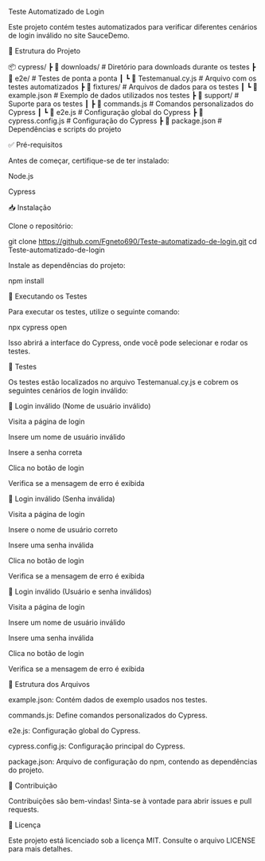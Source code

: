 Teste Automatizado de Login

Este projeto contém testes automatizados para verificar diferentes cenários de login inválido no site SauceDemo.

📂 Estrutura do Projeto

📦 cypress/
 ┣ 📂 downloads/              # Diretório para downloads durante os testes
 ┣ 📂 e2e/                    # Testes de ponta a ponta
 ┃ ┗ 📜 Testemanual.cy.js      # Arquivo com os testes automatizados
 ┣ 📂 fixtures/               # Arquivos de dados para os testes
 ┃ ┗ 📜 example.json          # Exemplo de dados utilizados nos testes
 ┣ 📂 support/                # Suporte para os testes
 ┃ ┣ 📜 commands.js           # Comandos personalizados do Cypress
 ┃ ┗ 📜 e2e.js                # Configuração global do Cypress
┣ 📜 cypress.config.js        # Configuração do Cypress
┣ 📜 package.json             # Dependências e scripts do projeto

✅ Pré-requisitos

Antes de começar, certifique-se de ter instalado:

Node.js

Cypress

📥 Instalação

Clone o repositório:

git clone https://github.com/Fgneto690/Teste-automatizado-de-login.git
cd Teste-automatizado-de-login

Instale as dependências do projeto:

npm install

🚀 Executando os Testes

Para executar os testes, utilize o seguinte comando:

npx cypress open

Isso abrirá a interface do Cypress, onde você pode selecionar e rodar os testes.

📝 Testes

Os testes estão localizados no arquivo Testemanual.cy.js e cobrem os seguintes cenários de login inválido:

🔹 Login inválido (Nome de usuário inválido)

Visita a página de login

Insere um nome de usuário inválido

Insere a senha correta

Clica no botão de login

Verifica se a mensagem de erro é exibida

🔹 Login inválido (Senha inválida)

Visita a página de login

Insere o nome de usuário correto

Insere uma senha inválida

Clica no botão de login

Verifica se a mensagem de erro é exibida

🔹 Login inválido (Usuário e senha inválidos)

Visita a página de login

Insere um nome de usuário inválido

Insere uma senha inválida

Clica no botão de login

Verifica se a mensagem de erro é exibida

📌 Estrutura dos Arquivos

example.json: Contém dados de exemplo usados nos testes.

commands.js: Define comandos personalizados do Cypress.

e2e.js: Configuração global do Cypress.

cypress.config.js: Configuração principal do Cypress.

package.json: Arquivo de configuração do npm, contendo as dependências do projeto.

🤝 Contribuição

Contribuições são bem-vindas! Sinta-se à vontade para abrir issues e pull requests.

📜 Licença

Este projeto está licenciado sob a licença MIT. Consulte o arquivo LICENSE para mais detalhes.
